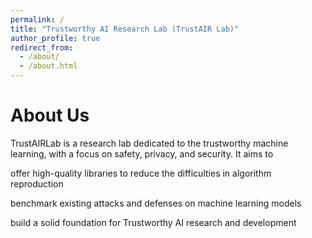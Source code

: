 ```yaml
---
permalink: /
title: "Trustworthy AI Research Lab (TrustAIR Lab)"
author_profile: true
redirect_from: 
  - /about/
  - /about.html
---
```


About Us
======
TrustAIRLab is a research lab dedicated to the trustworthy machine learning, with a focus on safety, privacy, and security. It aims to

offer high-quality libraries to reduce the difficulties in algorithm reproduction

benchmark existing attacks and defenses on machine learning models

build a solid foundation for Trustworthy AI research and development
